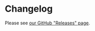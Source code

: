 # Changelog

Please see [our GitHub "Releases" page](https://github.com/kivanio/brcobranca/releases).